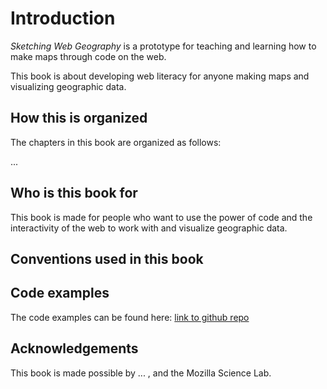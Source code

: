 Introduction
=======

*Sketching Web Geography* is a prototype for teaching and learning how to make maps through code on the web. 

This book is about developing web literacy for anyone making maps and visualizing geographic data. 



<!--This is an experiment to sketch out how geographic information systems (GIS) are changing with the development of  -->


## How this is organized
The chapters in this book are organized as follows:

...

## Who is this book for
This book is made for people who want to use the power of code and the interactivity of the web to work with and visualize geographic data.

## Conventions used in this book


## Code examples
The code examples can be found here: [link to github repo]()

## Acknowledgements
This book is made possible by ... , and the Mozilla Science Lab. 

